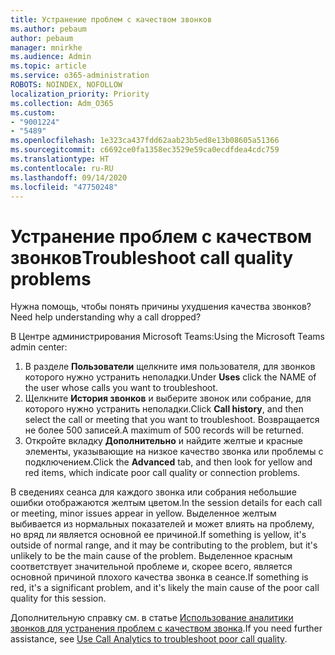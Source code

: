 ```yaml
---
title: Устранение проблем с качеством звонков
ms.author: pebaum
author: pebaum
manager: mnirkhe
ms.audience: Admin
ms.topic: article
ms.service: o365-administration
ROBOTS: NOINDEX, NOFOLLOW
localization_priority: Priority
ms.collection: Adm_O365
ms.custom:
- "9001224"
- "5489"
ms.openlocfilehash: 1e323ca437fdd62aab23b5ed8e13b08605a51366
ms.sourcegitcommit: c6692ce0fa1358ec3529e59ca0ecdfdea4cdc759
ms.translationtype: HT
ms.contentlocale: ru-RU
ms.lasthandoff: 09/14/2020
ms.locfileid: "47750248"
---
```

# <a name="troubleshoot-call-quality-problems"></a><span data-ttu-id="48bb1-102">Устранение проблем с качеством звонков</span><span class="sxs-lookup"><span data-stu-id="48bb1-102">Troubleshoot call quality problems</span></span>

<span data-ttu-id="48bb1-103">Нужна помощь, чтобы понять причины ухудшения качества звонков?</span><span class="sxs-lookup"><span data-stu-id="48bb1-103">Need help understanding why a call dropped?</span></span>

<span data-ttu-id="48bb1-104">В Центре администрирования Microsoft Teams:</span><span class="sxs-lookup"><span data-stu-id="48bb1-104">Using the Microsoft Teams admin center:</span></span>

1. <span data-ttu-id="48bb1-105">В разделе **Пользователи** щелкните имя пользователя, для звонков которого нужно устранить неполадки.</span><span class="sxs-lookup"><span data-stu-id="48bb1-105">Under **Uses** click the NAME of the user whose calls you want to troubleshoot.</span></span>
2. <span data-ttu-id="48bb1-106">Щелкните **История звонков** и выберите звонок или собрание, для которого нужно устранить неполадки.</span><span class="sxs-lookup"><span data-stu-id="48bb1-106">Click **Call history**, and then select the call or meeting that you want to troubleshoot.</span></span> <span data-ttu-id="48bb1-107">Возвращается не более 500 записей.</span><span class="sxs-lookup"><span data-stu-id="48bb1-107">A maximum of 500 records will be returned.</span></span>
3. <span data-ttu-id="48bb1-108">Откройте вкладку **Дополнительно** и найдите желтые и красные элементы, указывающие на низкое качество звонка или проблемы с подключением.</span><span class="sxs-lookup"><span data-stu-id="48bb1-108">Click the **Advanced** tab, and then look for yellow and red items, which indicate poor call quality or connection problems.</span></span>

<span data-ttu-id="48bb1-109">В сведениях сеанса для каждого звонка или собрания небольшие ошибки отображаются желтым цветом.</span><span class="sxs-lookup"><span data-stu-id="48bb1-109">In the session details for each call or meeting, minor issues appear in yellow.</span></span> <span data-ttu-id="48bb1-110">Выделенное желтым выбивается из нормальных показателей и может влиять на проблему, но вряд ли является основной ее причиной.</span><span class="sxs-lookup"><span data-stu-id="48bb1-110">If something is yellow, it's outside of normal range, and it may be contributing to the problem, but it's unlikely to be the main cause of the problem.</span></span> <span data-ttu-id="48bb1-111">Выделенное красным соответствует значительной проблеме и, скорее всего, является основной причиной плохого качества звонка в сеансе.</span><span class="sxs-lookup"><span data-stu-id="48bb1-111">If something is red, it's a significant problem, and it's likely the main cause of the poor call quality for this session.</span></span>

<span data-ttu-id="48bb1-112">Дополнительную справку см. в статье [Использование аналитики звонков для устранения проблем с качеством звонка](https://docs.microsoft.com/microsoftteams/use-call-analytics-to-troubleshoot-poor-call-quality#troubleshoot-call-quality-problems-using-call-analytics).</span><span class="sxs-lookup"><span data-stu-id="48bb1-112">If you need further assistance, see [Use Call Analytics to troubleshoot poor call quality](https://docs.microsoft.com/microsoftteams/use-call-analytics-to-troubleshoot-poor-call-quality#troubleshoot-call-quality-problems-using-call-analytics).</span></span>
